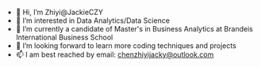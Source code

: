 - 👋 Hi, I’m Zhiyi@JackieCZY
- 👀 I’m interested in Data Analytics/Data Science
- 🌱 I’m currently a candidate of Master's in Business Analytics at Brandeis International Business School
- 💞️ I’m looking forward to learn more coding techniques and projects
- 📫 I am best reached by email: chenzhiyijacky@outlook.com

<!---
JackieCZY/JackieCZY is a ✨ special ✨ repository because its `README.md` (this file) appears on your GitHub profile.
You can click the Preview link to take a look at your changes.
--->
